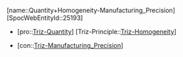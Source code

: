 ﻿---
type: TrizContradiction
aliases:
- Quantity+Homogeneity-Manufacturing_Precision
license: CC BY-SA 4.0
copyright: https://github.com/SpocWeb
IsDeleted: false
IsReadOnly: false
Confidential: public
tags: 
- Triz/Contradiction
---
[name::Quantity+Homogeneity-Manufacturing_Precision]
[SpocWebEntityId::25193]
+ [pro::[Triz-Quantity](tech/Triz/Parameter/Triz-Quantity.md)]
[Triz-Principle::[Triz-Homogeneity](tech/Triz/Principle/Triz-Homogeneity.md)]
- [con::[Triz-Manufacturing_Precision](tech/Triz/Parameter/Triz-Manufacturing_Precision.md)]

